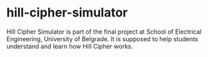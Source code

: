# hill-cipher-simulator
Hill Cipher Simulator is part of the final project at School of Electrical Engineering, University of Belgrade. It is supposed to help students understand and learn how Hill Cipher works.
